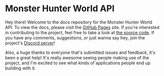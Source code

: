 # Monster Hunter World API
Hey there! Welcome to the docs repository for the Monster Hunter World API. To view the docs, please visit the
[GitHub Pages](https://docs.mhw-db.com/) site. If you're interested in contributing to the project, feel free to take a
look at [the source code](https://github.com/LartTyler/MHWDB-API). If you have any comments, suggestions, or just wanna
say hey, join the project's [Discord server](https://discord.gg/6GEHHQh)!

Also, a huge thanks to everyone that's submitted issues and feedback, it's been a great help! It's really awesome seeing
people making use of the project, and I'm excited to see what kinds of applications people end up building with it.

